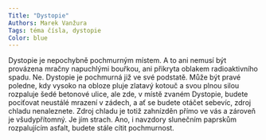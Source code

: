 ```yaml
---
Title: "Dystopie"
Authors: Marek Vanžura
Tags: téma čísla, dystopie
Color: blue
---
```

Dystopie je nepochybně pochmurným místem. A to ani nemusí být provázena mračny napuchlými bouřkou, ani přikryta oblakem radioaktivního spadu. Ne. Dystopie je pochmurná již ve své podstatě. Může být pravé poledne, kdy vysoko na obloze pluje zlatavý kotouč a svou plnou silou rozpaluje šedé betonové ulice, ale zde, v místě zvaném Dystopie, budete pociťovat neustálé mrazení v zádech, a ať se budete otáčet sebevíc, zdroj chladu nenaleznete. Zdroj chladu je totiž zahnízděn přímo ve vás a zároveň je všudypřítomný. Je jím strach. Ano, i navzdory slunečním paprskům rozpalujícím asfalt, budete stále cítit pochmurnost.
